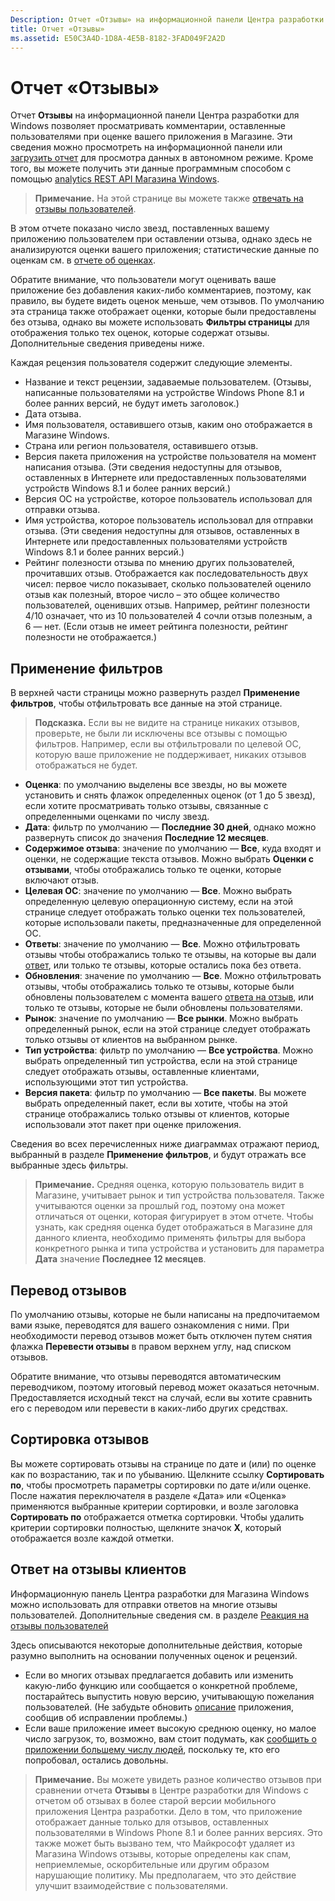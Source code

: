 ```yaml
---
Description: Отчет «Отзывы» на информационной панели Центра разработки для Windows позволяет просматривать комментарии, оставленные пользователями при оценке вашего приложения в Магазине.
title: Отчет «Отзывы»
ms.assetid: E50C3A4D-1D8A-4E5B-8182-3FAD049F2A2D
---
```


# Отчет «Отзывы»


Отчет **Отзывы** на информационной панели Центра разработки для Windows позволяет просматривать комментарии, оставленные пользователями при оценке вашего приложения в Магазине. Эти сведения можно просмотреть на информационной панели или [загрузить отчет](download-analytic-reports.md) для просмотра данных в автономном режиме. Кроме того, вы можете получить эти данные программным способом с помощью [analytics REST API Магазина Windows](../monetize/access-analytics-data-using-windows-store-services.md).

> **Примечание.**  На этой странице вы можете также [отвечать на отзывы пользователей](respond-to-customer-reviews.md).

В этом отчете показано число звезд, поставленных вашему приложению пользователем при оставлении отзыва, однако здесь не анализируются оценки вашего приложения; статистические данные по оценкам см. в [отчете об оценках](ratings-report.md).

Обратите внимание, что пользователи могут оценивать ваше приложение без добавления каких-либо комментариев, поэтому, как правило, вы будете видеть оценок меньше, чем отзывов. По умолчанию эта страница также отображает оценки, которые были предоставлены без отзыва, однако вы можете использовать **Фильтры страницы** для отображения только тех оценок, которые содержат отзывы. Дополнительные сведения приведены ниже.

Каждая рецензия пользователя содержит следующие элементы.

-   Название и текст рецензии, задаваемые пользователем. (Отзывы, написанные пользователями на устройстве Windows Phone 8.1 и более ранних версий, не будут иметь заголовок.)
-   Дата отзыва.
-   Имя пользователя, оставившего отзыв, каким оно отображается в Магазине Windows.
-   Страна или регион пользователя, оставившего отзыв.
-   Версия пакета приложения на устройстве пользователя на момент написания отзыва. (Эти сведения недоступны для отзывов, оставленных в Интернете или предоставленных пользователями устройств Windows 8.1 и более ранних версий.)
-   Версия ОС на устройстве, которое пользователь использовал для отправки отзыва.
-   Имя устройства, которое пользователь использовал для отправки отзыва. (Эти сведения недоступны для отзывов, оставленных в Интернете или предоставленных пользователями устройств Windows 8.1 и более ранних версий.)
-   Рейтинг полезности отзыва по мнению других пользователей, прочитавших отзыв. Отображается как последовательность двух чисел: первое число показывает, сколько пользователей оценило отзыв как полезный, второе число – это общее количество пользователей, оценивших отзыв. Например, рейтинг полезности 4/10 означает, что из 10 пользователей 4 сочли отзыв полезным, а 6 — нет. (Если отзыв не имеет рейтинга полезности, рейтинг полезности не отображается.)

## Применение фильтров


В верхней части страницы можно развернуть раздел **Применение фильтров**, чтобы отфильтровать все данные на этой странице.

>**Подсказка.**  Если вы не видите на странице никаких отзывов, проверьте, не были ли исключены все отзывы с помощью фильтров. Например, если вы отфильтровали по целевой ОС, которую ваше приложение не поддерживает, никаких отзывов отображаться не будет.

-   **Оценка**: по умолчанию выделены все звезды, но вы можете установить и снять флажок определенных оценок (от 1 до 5 звезд), если хотите просматривать только отзывы, связанные с определенными оценками по числу звезд.
-   **Дата**: фильтр по умолчанию — **Последние 30 дней**, однако можно развернуть список до значения **Последние 12 месяцев**.
-   **Содержимое отзыва**: значение по умолчанию — **Все**, куда входят и оценки, не содержащие текста отзывов. Можно выбрать **Оценки с отзывами**, чтобы отображались только те оценки, которые включают отзыв.
-   **Целевая ОС**: значение по умолчанию — **Все**. Можно выбрать определенную целевую операционную систему, если на этой странице следует отображать только оценки тех пользователей, которые использовали пакеты, предназначенные для определенной ОС.
-   **Ответы**: значение по умолчанию — **Все**. Можно отфильтровать отзывы чтобы отображались только те отзывы, на которые вы дали [ответ](respond-to-customer-reviews.md), или только те отзывы, которые остались пока без ответа.
-   **Обновления**: значение по умолчанию — **Все**. Можно отфильтровать отзывы, чтобы отображались только те отзывы, которые были обновлены пользователем с момента вашего [ответа на отзыв](respond-to-customer-reviews.md), или только те отзывы, которые не были обновлены пользователями.
-   **Рынок**: значение по умолчанию — **Все рынки**. Можно выбрать определенный рынок, если на этой странице следует отображать только отзывы от клиентов на выбранном рынке.
-   **Тип устройства**: фильтр по умолчанию — **Все устройства**. Можно выбрать определенный тип устройства, если на этой странице следует отображать отзывы, оставленные клиентами, использующими этот тип устройства.
-   **Версия пакета**: фильтр по умолчанию — **Все пакеты**. Вы можете выбрать определенный пакет, если вы хотите, чтобы на этой странице отображались только отзывы от клиентов, которые использовали этот пакет при оценке приложения.

Сведения во всех перечисленных ниже диаграммах отражают период, выбранный в разделе **Применение фильтров**, и будут отражать все выбранные здесь фильтры.

> **Примечание.**  Средняя оценка, которую пользователь видит в Магазине, учитывает рынок и тип устройства пользователя. Также учитываются оценки за прошлый год, поэтому она может отличаться от оценки, которая фигурирует в этом отчете. Чтобы узнать, как средняя оценка будет отображаться в Магазине для данного клиента, необходимо применять фильтры для выбора конкретного рынка и типа устройства и установить для параметра **Дата** значение **Последнее 12 месяцев**.

## Перевод отзывов


По умолчанию отзывы, которые не были написаны на предпочитаемом вами языке, переводятся для вашего ознакомления с ними. При необходимости перевод отзывов может быть отключен путем снятия флажка **Перевести отзывы** в правом верхнем углу, над списком отзывов.

Обратите внимание, что отзывы переводятся автоматическим переводчиком, поэтому итоговый перевод может оказаться неточным. Предоставляется исходный текст на случай, если вы хотите сравнить его с переводом или перевести в каких-либо других средствах.

## Сортировка отзывов


Вы можете сортировать отзывы на странице по дате и (или) по оценке как по возрастанию, так и по убыванию. Щелкните ссылку **Сортировать по**, чтобы просмотреть параметры сортировки по дате и/или оценке. После нажатия переключателя в разделе «Дата» или «Оценка» применяются выбранные критерии сортировки, и возле заголовка **Сортировать по** отображается отметка сортировки. Чтобы удалить критерии сортировки полностью, щелкните значок **X**, который отображается возле каждой отметки.

## Ответ на отзывы клиентов


Информационную панель Центра разработки для Магазина Windows можно использовать для отправки ответов на многие отзывы пользователей. Дополнительные сведения см. в разделе [Реакция на отзывы пользователей](respond-to-customer-reviews.md)

Здесь описываются некоторые дополнительные действия, которые разумно выполнить на основании полученных оценок и рецензий.

-   Если во многих отзывах предлагается добавить или изменить какую-либо функцию или сообщается о конкретной проблеме, постарайтесь выпустить новую версию, учитывающую пожелания пользователей. (Не забудьте обновить [описание](create-app-descriptions.md) приложения, сообщив об исправлении проблемы.)
-   Если ваше приложение имеет высокую среднюю оценку, но малое число загрузок, то, возможно, вам стоит подумать, как [сообщить о приложении большему числу людей](app-promotion-and-customer-engagement.md), поскольку те, кто его попробовал, остались довольны.

> **Примечание.**  Вы можете увидеть разное количество отзывов при сравнении отчета **Отзывы** в Центре разработки для Windows с отчетом об отзывах в более старой версии мобильного приложения Центра разработки. Дело в том, что приложение отображает данные только для отзывов, оставленных пользователями в Windows Phone 8.1 и более ранних версиях. Это также может быть вызвано тем, что Майкрософт удаляет из Магазина Windows отзывы, которые определены как спам, неприемлемые, оскорбительные или другим образом нарушающие политику. Мы предполагаем, что это действие улучшит взаимодействие с пользователями.

 

 

 


<!--HONumber=Mar16_HO1-->


